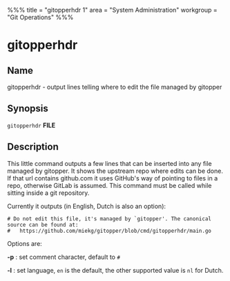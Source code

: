 %%%
title = "gitopperhdr 1"
area = "System Administration"
workgroup = "Git Operations"
%%%

gitopperhdr
=====

## Name

gitopperhdr - output lines telling where to edit the file managed by gitopper

## Synopsis

`gitopperhdr` **FILE**

## Description

This little command outputs a few lines that can be inserted into any file managed by gitopper. It
shows the upstream repo where edits can be done. If that url contains github.com it uses GitHub's
way of pointing to files in a repo, otherwise GitLab is assumed. This command must be called while
sitting inside a git repository.

Currently it outputs (in English, Dutch is also an option):

~~~
# Do not edit this file, it's managed by `gitopper'. The canonical source can be found at:
#   https://github.com/miekg/gitopper/blob/cmd/gitopperhdr/main.go
~~~

Options are:

**-p**
: set comment character, default to `#`

**-l**
: set language, `en` is the default, the other supported value is `nl` for Dutch.
